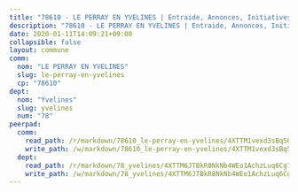 ```yaml
---
title: "78610 - LE PERRAY EN YVELINES | Entraide, Annonces, Initiatives"
description: "78610 - LE PERRAY EN YVELINES | Entraide, Annonces, Initiatives"
date: 2020-01-11T14:09:21+09:00
collapsible: false
layout: commune
comm:
  nom: "LE PERRAY EN YVELINES"
  slug: le-perray-en-yvelines
  cp: "78610"
dept:
  nom: "Yvelines"
  slug: yvelines
  num: "78"
peerpad:
  comm:
    read_path: /r/markdown/78610_le-perray-en-yvelines/4XTTM1vexd3sBq5QgbWvyNXBpu2U7jAvQesvnzvrWvD1nwpS7
    write_path: /w/markdown/78610_le-perray-en-yvelines/4XTTM1vexd3sBq5QgbWvyNXBpu2U7jAvQesvnzvrWvD1nwpS7-K3TgUG5WZ9ikVavWPHYdmQdi8cBfJKRX6RMrpMGeex2s4Xvpj25bEuvzEzktM7WDW47qkC7jz7FNGfNhbjAURwSBgpizCfR39h5TjtEGph93otHcaDLEhBgirBUZbj15wqdGR5Ky
  dept:
    read_path: /r/markdown/78_yvelines/4XTTM6JTBkR8NkNb4WEo1AchzLuq6Cg73ydg7w9pErcQZA13p
    write_path: /w/markdown/78_yvelines/4XTTM6JTBkR8NkNb4WEo1AchzLuq6Cg73ydg7w9pErcQZA13p-K3TgUBFRQCPZwoWqJkunXeSjdgbtU3xzUSsui8DBc3rCTw6mbo4gNvfQRdE99JD3AnVW7fzseq687LKfGWCfAPajih5ByiZ3SpFz1r449oWaDnM5BHKZTbYtf6pEhRvzWbcazhrS
---
```


